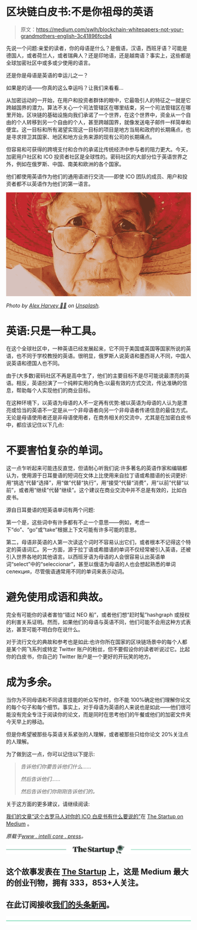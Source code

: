 # 区块链白皮书:不是你祖母的英语

> 原文：<https://medium.com/swlh/blockchain-whitepapers-not-your-grandmothers-english-3c41896fccb4>

先说一个问题:亲爱的读者，你的母语是什么？是俄语，汉语，西班牙语？可能是德国人，或者荷兰人，或者瑞典人？还是印地语，还是越南语？事实上，这些都是全球加密社区中或多或少使用的语言。

还是你是母语是英语的幸运儿之一？

如果是的话——你真的这么幸运吗？让我们来看看…

从加密运动的一开始，在用户和投资者群体的眼中，它最吸引人的特征之一就是它跨越国界的潜力。算法不关心一个司法管辖区在哪里结束，另一个司法管辖区在哪里开始，区块链的基础设施向我们承诺了一个世界，在这个世界中，资金从一个自由的个人转移到另一个自由的个人，甚至跨越国界，就像发送电子邮件一样简单和便宜。这一目标和所有渴望实现这一目标的项目是地方当局和政府的长期痛点，也是寻求捍卫其国家、地区和地方业务来源的现有公司的长期痛点。

但容易和可获得的跨境支付和合作的承诺比传统经济中参与者的阻力更大。今天，加密用户社区和 ICO 投资者社区是全球性的。密码社区的大部分位于英语世界之外，例如在俄罗斯、中国、南美和欧洲的各个国家。

他们都使用英语作为他们的通用语进行交流——即使 ICO 团队的成员、用户和投资者都不以英语作为他们的第一语言。

![](img/d4bc7a894c0f7647569f3498f09e097a.png)

*Photo by* [*Alex Harvey 🤙🏻*](https://unsplash.com/photos/y0I85D5QKvs?utm_source=unsplash&utm_medium=referral&utm_content=creditCopyText) *on* [*Unsplash*](https://unsplash.com/?utm_source=unsplash&utm_medium=referral&utm_content=creditCopyText)*.*

# 英语:只是一种工具。

在这个全球社区中，一种英语已经发展起来，它不同于美国或英国等国家所说的英语，也不同于学校教授的英语。很明显，俄罗斯人说英语和墨西哥人不同，中国人说英语和德国人也不同。

由于(大多数)密码社区不再是高中生了，他们的主要目标不是尽可能说最漂亮的英语。相反，英语扮演了一个纯粹实用的角色:以最有效的方式交流，传达准确的信息，帮助每个人实现他们的商业目标。

在这种环境下，以英语为母语的人不一定再有优势:被以英语为母语的人认为是漂亮或恰当的英语不一定是从一个非母语者向另一个非母语者传递信息的最佳方式。无论是母语使用者还是非母语使用者，在商务相关的交流中，尤其是在加密白皮书中，都应该记住以下几点:

# 不要害怕复杂的单词。

这一点乍听起来可能违反直觉，但请耐心听我们说:许多著名的英语作家和编辑都认为，使用源于日耳曼语的短词在文体上比使用来自拉丁语或希腊语的长词更好:用“挑选”代替“选择”，用“做”代替“执行”，用“接受”代替“消费”，用“以前”代替“以前”，或者用“继续”代替“继续”。这个建议在商业交流中并不总是有效的，比如白皮书。

源自日耳曼语的短英语单词有两个问题:

第一个是，这些词中有许多都有不止一个意思——例如，考虑一下“do”、“go”或“take”根据上下文可能有许多可能的意思。

第二，母语非英语的人第一次读这个词时不容易认出它们，或者根本不记得这个特定的英语词汇。另一方面，源于拉丁语或希腊语的单词不仅经常被引入英语，还被引入世界各地的其他语言。以西班牙语为母语的人会很容易认出英语单词“select”中的“seleccionar”，甚至以俄语为母语的人也会想起熟悉的单词селекция，尽管俄语通常用不同的单词来表示动词。

# 避免使用成语和典故。

完全有可能你的读者害怕“错过 NEO 船”，或者他们想“赶时髦”hashgraph 或授权的利害关系证明。然而，如果他们的母语与英语不同，他们可能不会用这种方式表达，甚至可能不明白你在说什么。

对于流行文化的典故和参考也是如此:也许你所在国家的区块链场景中的每个人都是某个网飞系列或特定 Twitter 账户的粉丝，但不要假设你的读者听说过它。比起你的白皮书，你自己的 Twitter 账户是一个更好的开玩笑的地方。

# 成为多余。

当你为不同母语和不同语言技能的听众写作时，你不能 100%确定他们理解你论文的每个句子和每个细节。事实上，对于母语为英语的人来说也是如此——他们很可能没有完全专注于阅读你的论文，而是同时在思考他们的午餐或他们的加密文件夹今天早上的移动。

但是你希望被那些与英语关系紧张的人理解，或者被那些只给你论文 20%关注点的人理解。

为了做到这一点，你可以记住以下提示:

> *告诉他们你要告诉他们什么……*
> 
> *然后告诉他们……*
> 
> *然后告诉他们你刚刚告诉他们的。*

关于这方面的更多建议，请继续阅读:

[我们的文章“这个古罗马人对你的 ICO 白皮书有什么要说的”](/swlh/what-this-ancient-roman-has-to-say-about-your-ico-whitepaper-d6c56ca1a0cb)在 [The Startup on Medium](https://medium.com/swlh) 。

*原载于*[*www . intelli core . press*](https://www.intellicore.press/blockchain-whitepapers-not-your-grandmothers-english/)*。*

[![](img/308a8d84fb9b2fab43d66c117fcc4bb4.png)](https://medium.com/swlh)

## 这个故事发表在 [The Startup](https://medium.com/swlh) 上，这是 Medium 最大的创业刊物，拥有 333，853+人关注。

## 在此订阅接收[我们的头条新闻](http://growthsupply.com/the-startup-newsletter/)。

[![](img/b0164736ea17a63403e660de5dedf91a.png)](https://medium.com/swlh)